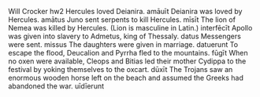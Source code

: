 Will Crocker hw2
Hercules loved Deianira. amāuīt
Deianira was loved by Hercules. amātus 
Juno sent serpents to kill Hercules. mīsīt
The lion of Nemea was killed by Hercules. (Lion is masculine in Latin.) interfēcīt
Apollo was given into slavery to Admetus, king of Thessaly. datus 
Messengers were sent. missus 
The daughters were given in marriage. datuerunt
To escape the flood, Deucalion and Pyrrha fled to the mountains. fūgīt
When no oxen were available, Cleops and Bitias led their mother Cydippa to the festival by yoking themselves to the oxcart. dūxīt
The Trojans saw an enormous wooden horse left on the beach and assumed the Greeks had abandoned the war. uīdīerunt
